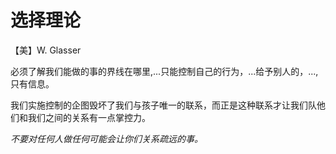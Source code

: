 # 选择理论

【美】W. Glasser

必须了解我们能做的事的界线在哪里,...只能控制自己的行为，...给予别人的，..., 只有信息。

我们实施控制的企图毁坏了我们与孩子唯一的联系，而正是这种联系才让我们队他们和我们之间的关系有一点掌控力。



*不要对任何人做任何可能会让你们关系疏远的事。*

